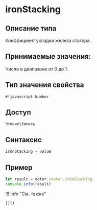 # ironStacking

## Описание типа
Коеффициент укладки железа статора.

## Принимаемые значения:
Число в диапазоне от 0 до 1.

## Тип значения свойства
`#!javascript Number`

## Доступ
`Чтение\Запись`

## Синтаксис
```javascript
ironStacking = value
```

## Пример
```javascript linenums="1"
let result = motor.stator.ironStacking
console.info(result)
```

!!! info "См. также"

    []()

